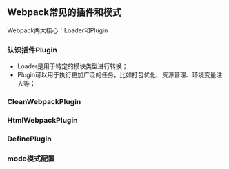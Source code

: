 ## Webpack常见的插件和模式

Webpack两大核心：Loader和Plugin

### 认识插件Plugin

- Loader是用于特定的模块类型进行转换；
- Plugin可以用于执行更加广泛的任务，比如打包优化、资源管理、环境变量注入等；

### CleanWebpackPlugin





### HtmlWebpackPlugin



### DefinePlugin



### mode模式配置




